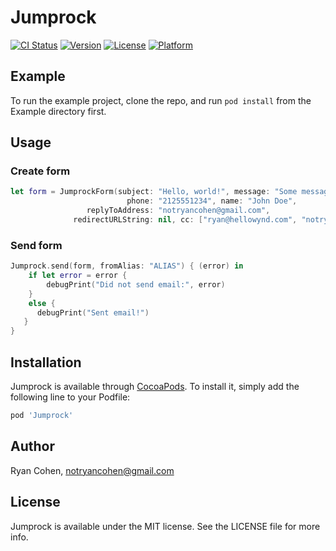 # Jumprock

[![CI Status](https://img.shields.io/travis/imryan/Jumprock.svg?style=flat)](https://travis-ci.org/imryan/Jumprock)
[![Version](https://img.shields.io/cocoapods/v/Jumprock.svg?style=flat)](https://cocoapods.org/pods/Jumprock)
[![License](https://img.shields.io/cocoapods/l/Jumprock.svg?style=flat)](https://cocoapods.org/pods/Jumprock)
[![Platform](https://img.shields.io/cocoapods/p/Jumprock.svg?style=flat)](https://cocoapods.org/pods/Jumprock)

## Example

To run the example project, clone the repo, and run `pod install` from the Example directory first.

## Usage

### Create form
```swift
let form = JumprockForm(subject: "Hello, world!", message: "Some message.",
                          phone: "2125551234", name: "John Doe",
                 replyToAddress: "notryancohen@gmail.com",
              redirectURLString: nil, cc: ["ryan@hellowynd.com", "notryancohen666@gmail.com"], bcc: nil)
```
### Send form
```swift
Jumprock.send(form, fromAlias: "ALIAS") { (error) in
    if let error = error {
        debugPrint("Did not send email:", error)
    }
    else {
      debugPrint("Sent email!")
   }
}
```
## Installation

Jumprock is available through [CocoaPods](https://cocoapods.org). To install
it, simply add the following line to your Podfile:

```ruby
pod 'Jumprock'
```

## Author

Ryan Cohen, notryancohen@gmail.com

## License

Jumprock is available under the MIT license. See the LICENSE file for more info.
